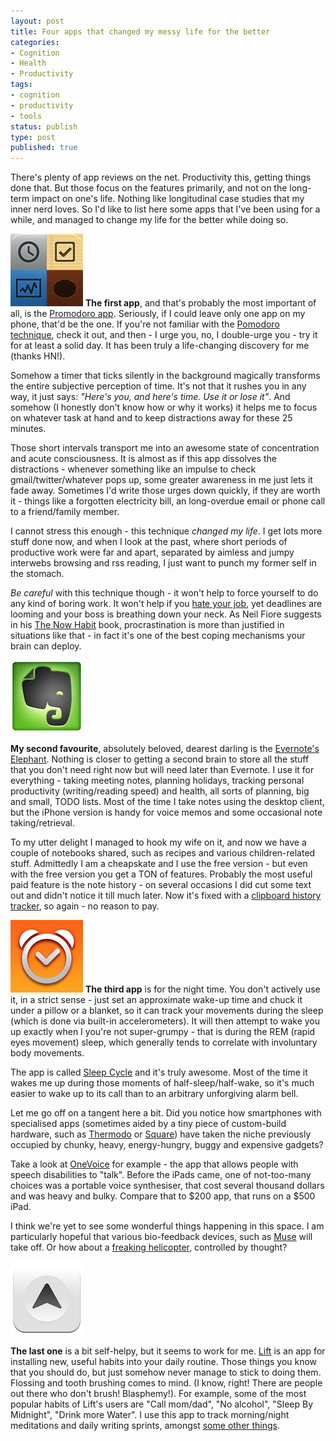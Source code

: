 ```yaml
---
layout: post
title: Four apps that changed my messy life for the better
categories:
- Cognition
- Health
- Productivity
tags:
- cognition
- productivity
- tools
status: publish
type: post
published: true
---
```

There's plenty of app reviews on the net. Productivity this, getting things done that. But those focus on the features primarily, and not on the long-term impact on one's life. Nothing like longitudinal case studies that my inner nerd loves. So I'd like to list here some apps that I've been using for a while, and managed to change my life for the better while doing so. 

<a href="https://itunes.apple.com/us/app/promodoro-best-pomodoro-technique/id359028017" alt="Promodoro app"><img class="left" src="/assets/img/mza_7285697889577414772.png" /></a>
**The first app**, and that's probably the most important of all, is the [Promodoro app](https://itunes.apple.com/us/app/promodoro-best-pomodoro-technique/id359028017 "Pomodoro app"). Seriously, if I could leave only one app on my phone, that'd be the one. If you're not familiar with the [Pomodoro technique](http://www.pomodorotechnique.com "Pomodoro technique"), check it out, and then - I urge you, no, I double-urge you - try it for at least a solid day. It has been truly a life-changing discovery for me (thanks HN!). 

Somehow a timer that ticks silently in the background magically transforms the entire subjective perception of time. It's not that it rushes you in any way, it just says: *"Here's you, and here's time. Use it or lose it"*. And somehow (I honestly don't know how or why it works) it helps me to focus on whatever task at hand and to keep distractions away for these 25 minutes.

Those short intervals transport me into an awesome state of concentration and acute consciousness. It is almost as if this app dissolves the distractions - whenever something like an impulse to check gmail/twitter/whatever pops up, some greater awareness in me just lets it fade away. Sometimes I'd write those urges down quickly, if they are worth it - things like a forgotten electricity bill, an long-overdue email or phone call to a friend/family member.

I cannot stress this enough - this technique *changed my life*. I get lots more stuff done now, and when I look at the past, where short periods of productive work were far and apart, separated by aimless and jumpy interwebs browsing and rss reading, I just want to punch my former self in the stomach.

*Be careful* with this technique though - it won't help to force yourself to do any kind of boring work. It won't help if you <a href="/why-i-quit-my-job/">hate your job</a>, yet deadlines are looming and your boss is breathing down your neck. As Neil Fiore suggests in his <a title="The Now Habit" href="http://amzn.to/NnIYaW">The Now Habit</a> book, procrastination is more than justified in situations like that - in fact it's one of the best coping mechanisms your brain can deploy.

<a href="https://itunes.apple.com/au/app/evernote/id281796108"><img class="left" src="/assets/img/47e8a-Evernote-Icon-256.jpg"/></a>

**My second favourite**, absolutely beloved, dearest darling is the [Evernote's Elephant](https://itunes.apple.com/au/app/evernote/id281796108 "Evernote"). Nothing is closer to getting a second brain to store all the stuff that you don't need right now but will need later than Evernote. I use it for everything - taking meeting notes, planning holidays, tracking personal productivity (writing/reading speed) and health, all sorts of planning, big and small, TODO lists. Most of the time I take notes using the desktop client, but the iPhone version is handy for voice memos and some occasional note taking/retrieval.

To my utter delight I managed to hook my wife on it, and now we have a couple of notebooks shared, such as recipes and various children-related stuff. Admittedly I am a cheapskate and I use the free version - but even with the free version you get a TON of features. Probably the most useful paid feature is the note history - on several occasions I did cut some text out and didn't notice it till much later. Now it's fixed with a [clipboard history tracker](http://jumpcut.sourceforge.net/ "Jumpcut"), so again - no reason to pay.

<a href=""><img class="left" src="/assets/img/e61730ee75f4bf2eee1542b31fd1019e.png"/></a>
**The third app** is for the night time. You don't actively use it, in a strict sense - just set an approximate wake-up time and chuck it under a pillow or a blanket, so it can track your movements during the sleep (which is done via built-in accelerometers). It will then attempt to wake you up exactly when I you're not super-grumpy - that is during the REM (rapid eyes movement) sleep, which generally tends to correlate with involuntary body movements.

The app is called [Sleep Cycle](https://itunes.apple.com/au/app/sleep-cycle-alarm-clock/id320606217 "Sleep Cycle app") and it's truly awesome. Most of the time it wakes me up during those moments of half-sleep/half-wake, so it's much easier to wake up to its call than to an arbitrary unforgiving alarm bell.

Let me go off on a tangent here a bit. Did you notice how smartphones with specialised apps (sometimes aided by a tiny piece of custom-build hardware, such as [Thermodo](http://www.kickstarter.com/projects/robocat/thermodo-the-tiny-thermometer-for-mobile-devices "Kickstarter campaign for Thermodo app") or [Square](https://squareup.com/ "Square")) have taken the niche previously occupied by chunky, heavy, energy-hungry, buggy and expensive gadgets?

Take a look at [OneVoice](http://nathanbarry.com/how-i-made-19000-on-the-app-store-while-learning-to-code/) for example - the app that allows people with speech disabilities to "talk". Before the iPads came, one of not-too-many choices was a portable voice synthesiser, that cost several thousand dollars and was heavy and bulky. Compare that to $200 app, that runs on a $500 iPad.

I think we're yet to see some wonderful things happening in this space. I am particularly hopeful that various bio-feedback devices, such as [Muse](http://www.interaxon.ca/muse/index.php "Muse EEG wearable headband") will take off. Or how about a [freaking helicopter](http://www.sciencedaily.com/releases/2013/06/130605090259.htm "EEG controlled helicopter"), controlled by thought?

<a href="http://lift.do"><img class="left" src="/assets/img/url-1.png"/></a>

**The last one** is a bit self-helpy, but it seems to work for me. [Lift](http://lift.do "Lift app") is an app for installing new, useful habits into your daily routine. Those things you know that you should do, but just somehow never manage to stick to doing them. Flossing and tooth brushing comes to mind. (I know, right! There are people out there who don't brush! Blasphemy!). For example, some of the most popular habits of Lift's users are "Call mom/dad", "No alcohol", "Sleep By Midnight", "Drink more Water". 
I use this app to track morning/night meditations and daily writing sprints, amongst [some other things](http://lift.do/users/bc41fd7ca31da4b81a06 "My Lift Habits").
